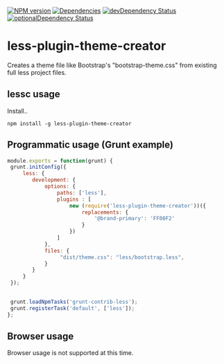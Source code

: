 [![NPM version](https://badge.fury.io/js/less-plugin-theme-creator.svg)](http://badge.fury.io/js/less-plugin-theme-creator) [![Dependencies](https://david-dm.org/hoogi/less-plugin-theme-creator.svg)](https://david-dm.org/hoogi/less-plugin-theme-creator) [![devDependency Status](https://david-dm.org/hoogi/less-plugin-theme-creator/dev-status.svg)](https://david-dm.org/hoogi/less-plugin-theme-creator#info=devDependencies) [![optionalDependency Status](https://david-dm.org/hoogi/less-plugin-theme-creator/optional-status.svg)](https://david-dm.org/hoogi/less-plugin-theme-creator#info=optionalDependencies)

less-plugin-theme-creator
========================

Creates a theme file like Bootstrap's "bootstrap-theme.css" from existing full less project files.

## lessc usage

Install..

```
npm install -g less-plugin-theme-creator
```

## Programmatic usage (Grunt example)

```js
module.exports = function(grunt) {
 grunt.initConfig({
	 less: {
		development: {
			options: {
				paths: ['less'],
				plugins : [
					new (require('less-plugin-theme-creator'))({
						replacements: {
							'@brand-primary': 'FF00F2'
						}
					})
				]
			},
			files: {
				 "dist/theme.css": "less/bootstrap.less",
			}
		}
	 }
 });
 

 grunt.loadNpmTasks('grunt-contrib-less');
 grunt.registerTask('default', ['less']);
};
```

## Browser usage

Browser usage is not supported at this time.

